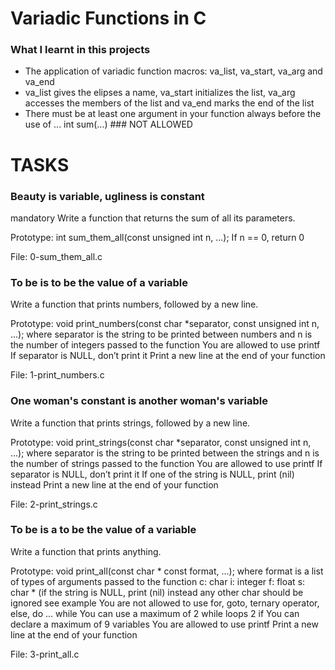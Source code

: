 # Variadic Functions in C

### What I learnt in this projects
<ul>
<li>The application of variadic function macros: va_list, va_start, va_arg and va_end</li>
<li>va_list gives the elipses a name, va_start initializes the list, va_arg accesses the members of the list and va_end marks the end of the list</li>
<li> There must be at least one argument in your function always before the use of ...
int sum(...) ### NOT ALLOWED</li>
</ul>

# TASKS
### Beauty is variable, ugliness is constant
mandatory
Write a function that returns the sum of all its parameters.

Prototype: int sum_them_all(const unsigned int n, ...);
If n == 0, return 0

File: 0-sum_them_all.c
     
### To be is to be the value of a variable
Write a function that prints numbers, followed by a new line.

Prototype: void print_numbers(const char *separator, const unsigned int n, ...);
where separator is the string to be printed between numbers
and n is the number of integers passed to the function
You are allowed to use printf
If separator is NULL, don’t print it
Print a new line at the end of your function

File: 1-print_numbers.c

### One woman's constant is another woman's variable

Write a function that prints strings, followed by a new line.

Prototype: void print_strings(const char *separator, const unsigned int n, ...);
where separator is the string to be printed between the strings
and n is the number of strings passed to the function
You are allowed to use printf
If separator is NULL, don’t print it
If one of the string is NULL, print (nil) instead
Print a new line at the end of your function

File: 2-print_strings.c

### To be is a to be the value of a variable

Write a function that prints anything.

Prototype: void print_all(const char * const format, ...);
where format is a list of types of arguments passed to the function
c: char
i: integer
f: float
s: char * (if the string is NULL, print (nil) instead
any other char should be ignored
see example
You are not allowed to use for, goto, ternary operator, else, do ... while
You can use a maximum of
2 while loops
2 if
You can declare a maximum of 9 variables
You are allowed to use printf
Print a new line at the end of your function

File: 3-print_all.c
